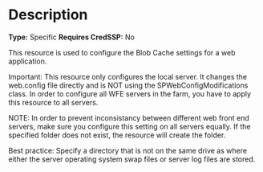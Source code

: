 # Description

**Type:** Specific
**Requires CredSSP:** No

This resource is used to configure the Blob Cache settings for a web
application.

Important:
This resource only configures the local server. It changes the web.config
file directly and is NOT using the SPWebConfigModifications class. In order
to configure all WFE servers in the farm, you have to apply this resource
to all servers.

NOTE:
In order to prevent inconsistancy between different web front end servers,
make sure you configure this setting on all servers equally.
If the specified folder does not exist, the resource will create the folder.

Best practice:
Specify a directory that is not on the same drive as where either the server
operating system swap files or server log files are stored.

